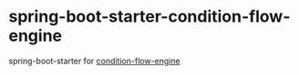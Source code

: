# spring-boot-starter-condition-flow-engine
spring-boot-starter for [condition-flow-engine](https://github.com/Wu-XiaoLin/condition-flow-Engine)  
